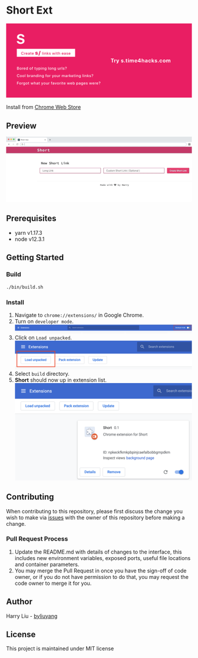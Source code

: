 # Short Ext
![](promo/marquee.png)

Install from [Chrome Web Store](https://s.time4hacks.com/r/ext)

## Preview
![](doc/usage.gif)

## Prerequisites
- yarn v1.17.3
- node v12.3.1

## Getting Started
### Build
```bash
./bin/build.sh
```

### Install
1. Navigate to `chrome://extensions/` in Google Chrome.
2. Turn on `developer mode`.
![](doc/screenshot/developer-mode.png)
3. Click on `Load unpacked`.
![](doc/screenshot/load-unpacked.png)
4. Select `build` directory.
5. **Short** should now up in extension list.
![](doc/screenshot/extension.png)

## Contributing
When contributing to this repository, please first discuss the change you wish to make via [issues](https://github.com/byliuyang/short-ext/issues) with the owner of this repository before making a change.

### Pull Request Process
1. Update the README.md with details of changes to the interface, this includes new environment 
   variables, exposed ports, useful file locations and container parameters.
2. You may merge the Pull Request in once you have the sign-off of code owner, or if you 
   do not have permission to do that, you may request the code owner to merge it for you.

## Author
Harry Liu - [byliuyang](https://github.com/byliuyang)

## License
This project is maintained under MIT license
